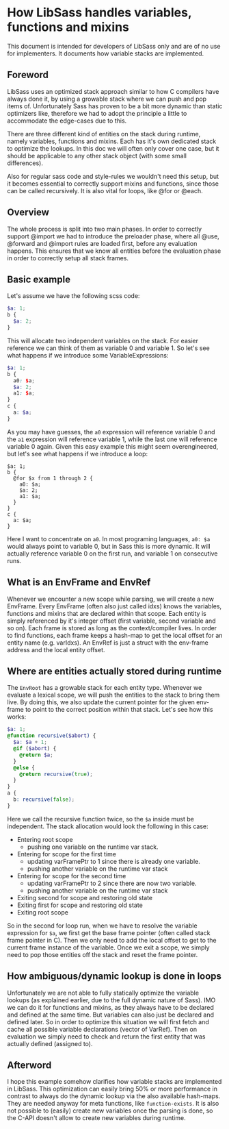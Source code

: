 # How LibSass handles variables, functions and mixins

This document is intended for developers of LibSass only and are of no use
for implementers. It documents how variable stacks are implemented.

## Foreword

LibSass uses an optimized stack approach similar to how C compilers have always
done it, by using a growable stack where we can push and pop items of. Unfortunately
Sass has proven to be a bit more dynamic than static optimizers like, therefore we
had to adopt the principle a little to accommodate the edge-cases due to this.

There are three different kind of entities on the stack during runtime, namely
variables, functions and mixins. Each has it's own dedicated stack to optimize
the lookups. In this doc we will often only cover one case, but it should be
applicable to any other stack object (with some small differences).

Also for regular sass code and style-rules we wouldn't need this setup, but
it becomes essential to correctly support mixins and functions, since those
can be called recursively. It is also vital for loops, like @for or @each.

## Overview

The whole process is split into two main phases. In order to correctly support
@import we had to introduce the preloader phase, where all @use, @forward and
@import rules are loaded first, before any evaluation happens. This ensures that
we know all entities before the evaluation phase in order to correctly setup
all stack frames.

## Basic example

Let's assume we have the following scss code:

```scss
$a: 1;
b {
  $a: 2;
}
```

This will allocate two independent variables on the stack. For easier reference
we can think of them as variable 0 and variable 1. So let's see what happens if
we introduce some VariableExpressions:

```scss
$a: 1;
b {
  a0: $a;
  $a: 2;
  a1: $a;
}
c {
  a: $a;
}
```

As you may have guesses, the `a0` expression will reference variable 0 and the
`a1` expression will reference variable 1, while the last one will reference
variable 0 again. Given this easy example this might seem overengineered, but
let's see what happens if we introduce a loop:

```
$a: 1;
b {
  @for $x from 1 through 2 {
    a0: $a;
    $a: 2;
    a1: $a;
  }
}
c {
  a: $a;
}
```

Here I want to concentrate on `a0`. In most programing languages, `a0: $a` would
always point to variable 0, but in Sass this is more dynamic. It will actually
reference variable 0 on the first run, and variable 1 on consecutive runs.

## What is an EnvFrame and EnvRef

Whenever we encounter a new scope while parsing, we will create a new EnvFrame.
Every EnvFrame (often also just called idxs) knows the variables, functions and
mixins that are declared within that scope. Each entity is simply referenced by
it's integer offset (first variable, second variable and so on). Each frame is
stored as long as the context/compiler lives. In order to find functions, each
frame keeps a hash-map to get the local offset for an entity name (e.g. varIdxs).
An EnvRef is just a struct with the env-frame address and the local entity offset.

## Where are entities actually stored during runtime

The `EnvRoot` has a growable stack for each entity type. Whenever we evaluate
a lexical scope, we will push the entities to the stack to bring them live.
By doing this, we also update the current pointer for the given env-frame to
point to the correct position within that stack. Let's see how this works:

```scss
$a: 1;
@function recursive($abort) {
  $a: $a + 1;
  @if ($abort) {
    @return $a;
  }
  @else {
    @return recursive(true);
  }
}
a {
  b: recursive(false);
}
```

Here we call the recursive function twice, so the `$a` inside must be independent.
The stack allocation would look the following in this case:

- Entering root scope
  - pushing one variable on the runtime var stack.
- Entering for scope for the first time
  - updating varFramePtr to 1 since there is already one variable.
  - pushing another variable on the runtime var stack
- Entering for scope for the second time
  - updating varFramePtr to 2 since there are now two variable.
  - pushing another variable on the runtime var stack
- Exiting second for scope and restoring old state
- Exiting first for scope and restoring old state
- Exiting root scope

So in the second for loop run, when we have to resolve the variable expression for `$a`,
we first get the base frame pointer (often called stack frame pointer in C). Then we only
need to add the local offset to get to the current frame instance of the variable. Once we
exit a scope, we simply need to pop those entities off the stack and reset the frame pointer.

## How ambiguous/dynamic lookup is done in loops

Unfortunately we are not able to fully statically optimize the variable lookups (as explained
earlier, due to the full dynamic nature of Sass). IMO we can do it for functions and mixins,
as they always have to be declared and defined at the same time. But variables can also just
be declared and defined later. So in order to optimize this situation we will first fetch and
cache all possible variable declarations (vector of VarRef). Then on evaluation we simply need
to check and return the first entity that was actually defined (assigned to).

## Afterword

I hope this example somehow clarifies how variable stacks are implemented in LibSass. This
optimization can easily bring 50% or more performance in contrast to always do the dynamic
lookup via the also available hash-maps. They are needed anyway for meta functions, like
`function-exists`. It is also not possible to (easily) create new variables once the parsing
is done, so the C-API doesn't allow to create new variables during runtime.
